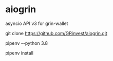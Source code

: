 # aiogrin

asyncio API v3 for grin-wallet

git clone https://github.com/GRinvest/aiogrin.git

pipenv --python 3.8

pipenv install
